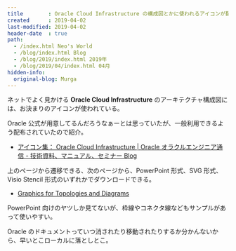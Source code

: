```yaml
---
title        : Oracle Cloud Infrastructure の構成図とかに使われるアイコンが配布されていた
created      : 2019-04-02
last-modified: 2019-04-02
header-date  : true
path:
  - /index.html Neo's World
  - /blog/index.html Blog
  - /blog/2019/index.html 2019年
  - /blog/2019/04/index.html 04月
hidden-info:
  original-blog: Murga
---
```


ネットでよく見かける __Oracle Cloud Infrastructure__ のアーキテクチャ構成図には、お決まりのアイコンが使われている。

Oracle 公式が用意してるんだろうなぁーとは思っていたが、一般利用できるよう配布されていたので紹介。

- [アイコン集： Oracle Cloud Infrastructure | Oracle オラクルエンジニア通信 - 技術資料、マニュアル、セミナー Blog](https://blogs.oracle.com/oracle4engineer/column_oci_graphics)

上のページから遷移できる、次のページから、PowerPoint 形式、SVG 形式、Visio Stencil 形式のいずれかでダウンロードできる。

- [Graphics for Topologies and Diagrams](https://docs.us-phoenix-1.oraclecloud.com/Content/General/Reference/graphicsfordiagrams.htm)

PowerPoint 向けのヤツしか見てないが、枠線やコネクタ線などもサンプルがあって使いやすい。

Oracle のドキュメントっていつ消されたり移動されたりするか分かんないから、早いとこローカルに落としとこ。
